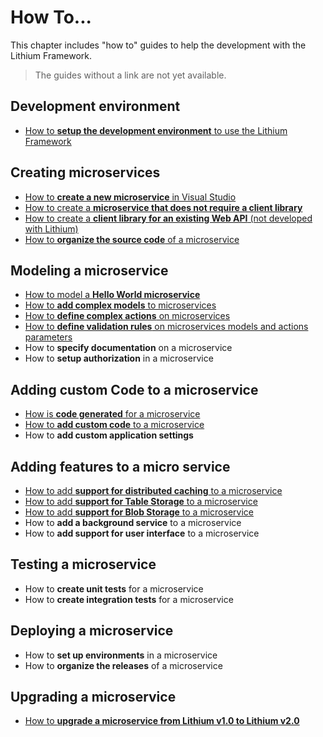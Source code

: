 # How To...

This chapter includes "how to" guides to help the development with the Lithium Framework.

> The guides without a link are not yet available.

## Development environment

- [How to **setup the development environment** to use the Lithium Framework](./howto-setup-devopment-environment.md)

## Creating microservices

- [How to **create a new microservice** in Visual Studio](./howto-create-new-microservice.md)
- [How to create a **microservice that does not require a client library**](./howto-create-microservice-without-clientlib.md)
- [How to create a **client library for an existing Web API** (not developed with Lithium)](./howto-create-clientlib-only.md)
- [How to **organize the source code** of a microservice](./howto-organize-source-code.md)

## Modeling a microservice

- [How to model a **Hello World microservice**](./howto-model-hello-world.md)
- [How to **add complex models** to microservices](./howto-add-complex-models.md)
- [How to **define complex actions** on microservices](./howto-add-complex-actions.md)
- [How to **define validation rules** on microservices models and actions parameters](./howto-define-validation-rules.md)
- How to **specify documentation** on a microservice
- How to **setup authorization** in a microservice

## Adding custom Code to a microservice

- [How is **code generated** for a microservice](./howto-generated-code.md)
- [How to **add custom code** to a microservice](./howto-add-custom-code.md)
- How to **add custom application settings**

## Adding features to a micro service

- [How to add **support for distributed caching** to a microservice](./howto-add-distributed-cache.md)
- [How to add **support for Table Storage** to a microservice](./howto-add-table-storage.md)
- [How to add **support for Blob Storage** to a microservice](./howto-add-blob-storage.md)
- How to **add a background service** to a microservice
- How to **add support for user interface** to a microservice

## Testing a microservice

- How to **create unit tests** for a microservice
- How to **create integration tests** for a microservice

## Deploying a microservice

- How to **set up environments** in a microservice
- How to **organize the releases** of a microservice

## Upgrading a microservice

- [How to **upgrade a microservice from Lithium v1.0 to Lithium v2.0**](./howto-migration-to-lithium-2.0/README.md)